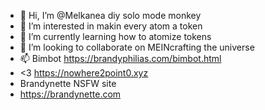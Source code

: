 - 👋 Hi, I’m @Melkanea diy solo mode monkey
- 👀 I’m interested in makin every atom a token
- 🌱 I’m currently learning how to atomize tokens
- 💞️ I’m looking to collaborate on MEINcrafting the universe
- 📫 Bimbot https://brandyphilias.com/bimbot.html
-  <3 https://nowhere2point0.xyz
-  Brandynette NSFW site
-  https://brandynette.com

<!---
Bimbot is a ✨ special ✨ repository because its `README.md` (this file) appears on your GitHub profile.
You can click the Preview link to take a look at your changes.
--->
